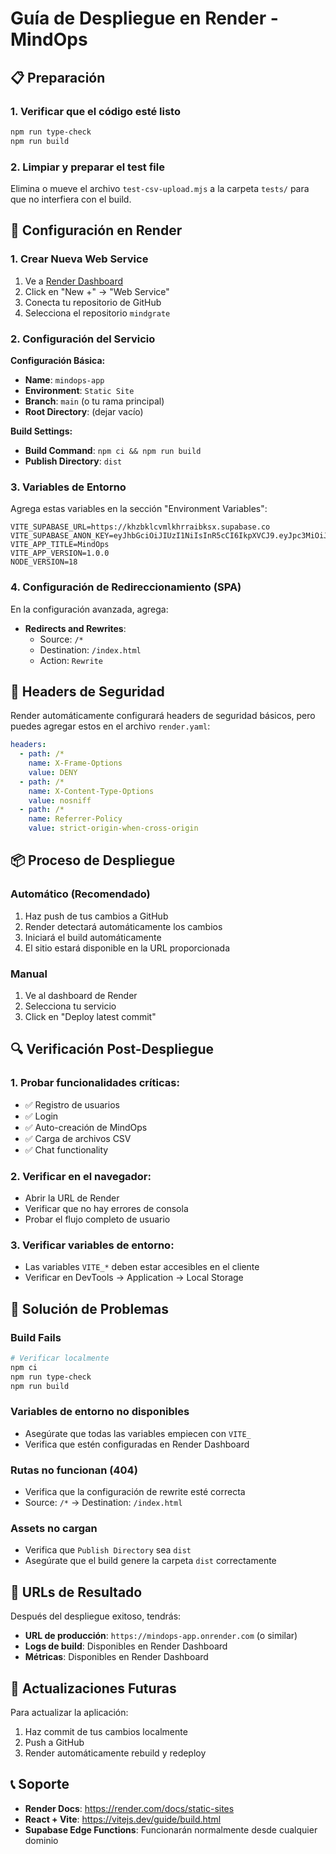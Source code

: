 # Guía de Despliegue en Render - MindOps

## 📋 Preparación

### 1. Verificar que el código esté listo
```bash
npm run type-check
npm run build
```

### 2. Limpiar y preparar el test file
Elimina o mueve el archivo `test-csv-upload.mjs` a la carpeta `tests/` para que no interfiera con el build.

## 🚀 Configuración en Render

### 1. Crear Nueva Web Service
1. Ve a [Render Dashboard](https://dashboard.render.com)
2. Click en "New +" → "Web Service"
3. Conecta tu repositorio de GitHub
4. Selecciona el repositorio `mindgrate`

### 2. Configuración del Servicio

**Configuración Básica:**
- **Name**: `mindops-app`
- **Environment**: `Static Site`
- **Branch**: `main` (o tu rama principal)
- **Root Directory**: (dejar vacío)

**Build Settings:**
- **Build Command**: `npm ci && npm run build`
- **Publish Directory**: `dist`

### 3. Variables de Entorno

Agrega estas variables en la sección "Environment Variables":

```
VITE_SUPABASE_URL=https://khzbklcvmlkhrraibksx.supabase.co
VITE_SUPABASE_ANON_KEY=eyJhbGciOiJIUzI1NiIsInR5cCI6IkpXVCJ9.eyJpc3MiOiJzdXBhYmFzZSIsInJlZiI6ImtoemJrbGN2bWxraHJyYWlia3N4Iiwicm9sZSI6ImFub24iLCJpYXQiOjE3MzI1NDc1MjYsImV4cCI6MjA0ODEyMzUyNn0.mKLSyJCFNJ1KFYgZhQ2R8j4wpvmTYJV1Z2LDbpgEGpA
VITE_APP_TITLE=MindOps
VITE_APP_VERSION=1.0.0
NODE_VERSION=18
```

### 4. Configuración de Redireccionamiento (SPA)

En la configuración avanzada, agrega:
- **Redirects and Rewrites**: 
  - Source: `/*`
  - Destination: `/index.html`
  - Action: `Rewrite`

## 🔧 Headers de Seguridad

Render automáticamente configurará headers de seguridad básicos, pero puedes agregar estos en el archivo `render.yaml`:

```yaml
headers:
  - path: /*
    name: X-Frame-Options
    value: DENY
  - path: /*
    name: X-Content-Type-Options
    value: nosniff
  - path: /*
    name: Referrer-Policy
    value: strict-origin-when-cross-origin
```

## 📦 Proceso de Despliegue

### Automático (Recomendado)
1. Haz push de tus cambios a GitHub
2. Render detectará automáticamente los cambios
3. Iniciará el build automáticamente
4. El sitio estará disponible en la URL proporcionada

### Manual
1. Ve al dashboard de Render
2. Selecciona tu servicio
3. Click en "Deploy latest commit"

## 🔍 Verificación Post-Despliegue

### 1. Probar funcionalidades críticas:
- ✅ Registro de usuarios
- ✅ Login
- ✅ Auto-creación de MindOps
- ✅ Carga de archivos CSV
- ✅ Chat functionality

### 2. Verificar en el navegador:
- Abrir la URL de Render
- Verificar que no hay errores de consola
- Probar el flujo completo de usuario

### 3. Verificar variables de entorno:
- Las variables `VITE_*` deben estar accesibles en el cliente
- Verificar en DevTools → Application → Local Storage

## 🔧 Solución de Problemas

### Build Fails
```bash
# Verificar localmente
npm ci
npm run type-check
npm run build
```

### Variables de entorno no disponibles
- Asegúrate que todas las variables empiecen con `VITE_`
- Verifica que estén configuradas en Render Dashboard

### Rutas no funcionan (404)
- Verifica que la configuración de rewrite esté correcta
- Source: `/*` → Destination: `/index.html`

### Assets no cargan
- Verifica que `Publish Directory` sea `dist`
- Asegúrate que el build genere la carpeta `dist` correctamente

## 📱 URLs de Resultado

Después del despliegue exitoso, tendrás:
- **URL de producción**: `https://mindops-app.onrender.com` (o similar)
- **Logs de build**: Disponibles en Render Dashboard
- **Métricas**: Disponibles en Render Dashboard

## 🔄 Actualizaciones Futuras

Para actualizar la aplicación:
1. Haz commit de tus cambios localmente
2. Push a GitHub
3. Render automáticamente rebuild y redeploy

## 📞 Soporte

- **Render Docs**: https://render.com/docs/static-sites
- **React + Vite**: https://vitejs.dev/guide/build.html
- **Supabase Edge Functions**: Funcionarán normalmente desde cualquier dominio
